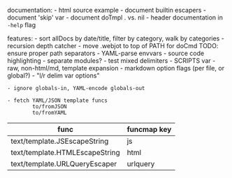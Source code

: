 documentation:
	- html source example
	- document builtin escapers
	- document 'skip' var
	- document doTmpl . vs. nil
	- header documentation in `-help` flag

features:
	- sort allDocs by date/title, filter by category, walk by categories
	- recursion depth catcher
	- move .webjot to top of PATH for doCmd
			TODO: ensure proper path separators
	- YAML-parse envvars
	- source code highlighting
	- separate modules?
	- test mixed delimiters
	- SCRIPTS var
	- raw, non-html/md, template expansion
	- markdown option flags (per file, or global?)
	- "l/r delim var options"

	- ignore globals-in, YAML-encode globals-out

	- fetch YAML/JSON template funcs
			to/fromJSON
			to/fromYAML

| func                           | funcmap key |
| ----                           | ----        |
| text/template.JSEscapeString   | js          |
| text/template.HTMLEscapeString | html        |
| text/template.URLQueryEscaper  | urlquery    |
